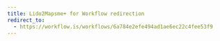 ```yaml
---
title: Lido2Mapsme+ for Workflow redirection
redirect_to:
  - https://workflow.is/workflows/6a784e2efe494ad1ae6ec22c4fee53f9
---
```

